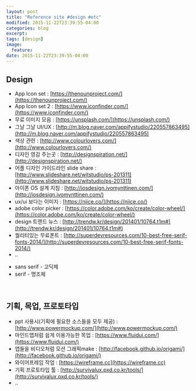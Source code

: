 ```yaml
---
layout: post
title: "Reference site #design #etc"
modified: 2015-11-22T23:39:55-04:00
categories: blog
excerpt:
tags: [design]
image:
  feature:
date: 2015-11-22T23:39:55-04:00
---
```


## Design
* App Icon set   :   [https://thenounproject.com/](https://thenounproject.com/)
* App Icon set 2   :   [https://www.iconfinder.com/](https://www.iconfinder.com/)
* 무료 이미지 모음   :   [https://unsplash.com/](https://unsplash.com/)
* 그날 그날 UI/UX   :   [http://m.blog.naver.com/appifystudio/220557863495](http://m.blog.naver.com/appifystudio/220557863495)
* 색상 관련   :   [http://www.colourlovers.com/](http://www.colourlovers.com/)
* 디자인 영감 주는곳   :   [http://designspiration.net/](http://designspiration.net/)
* 어플 디자인 가이드라인 slide share   :   [http://www.slideshare.net/witstudio/ps-201311](http://www.slideshare.net/witstudio/ps-201311)
* 아이폰 OS 설계 지침   :   [http://iosdesign.ivomynttinen.com/](http://iosdesign.ivomynttinen.com/)
* ux/ui 보다는 이미지 	: 	[https://niice.co/](https://niice.co/)
* adobe color picker 	: 	[https://color.adobe.com/ko/create/color-wheel/](https://color.adobe.com/ko/create/color-wheel/)
* design 트랜드 뉴스 	: 	[http://trendw.kr/design/201401/10764.t1m#](http://trendw.kr/design/201401/10764.t1m#)
* 퀄리티있는 무료폰트 	: 	[http://superdevresources.com/10-best-free-serif-fonts-2014/](http://superdevresources.com/10-best-free-serif-fonts-2014/)
* ..

+ sans serif - 고딕체
+ serif - 명조체

<br>

## 기획, 목업, 프로토타입
* ppt 사용시(기획에 필요한 소스들을 모두 제공)   :   [http://www.powermockup.com/](http://www.powermockup.com/)
* 마인드맵처럼 쉽게 이용가능한 목업   :   [https://www.fluidui.com/](https://www.fluidui.com/)
* 앱들을 비디오처럼 모션 그래픽make   :   [http://facebook.github.io/origami/](http://facebook.github.io/origami/)
* 와이어프레임 작업   :   [https://wireframe.cc](https://wireframe.cc)
* 기획 프로토타입 툴   :   [http://survivalux.pxd.co.kr/tools/](http://survivalux.pxd.co.kr/tools/)
* ..



[^1]: Example: *domain.com/category-name/post-title*